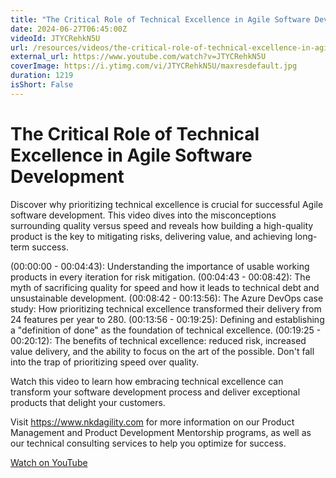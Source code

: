 ```yaml
---
title: "The Critical Role of Technical Excellence in Agile Software Development"
date: 2024-06-27T06:45:00Z
videoId: JTYCRehkN5U
url: /resources/videos/the-critical-role-of-technical-excellence-in-agile-software-development
external_url: https://www.youtube.com/watch?v=JTYCRehkN5U
coverImage: https://i.ytimg.com/vi/JTYCRehkN5U/maxresdefault.jpg
duration: 1219
isShort: False
---
```


# The Critical Role of Technical Excellence in Agile Software Development

Discover why prioritizing technical excellence is crucial for successful Agile software development. This video dives into the misconceptions surrounding quality versus speed and reveals how building a high-quality product is the key to mitigating risks, delivering value, and achieving long-term success.

(00:00:00 - 00:04:43): Understanding the importance of usable working products in every iteration for risk mitigation.
(00:04:43 - 00:08:42): The myth of sacrificing quality for speed and how it leads to technical debt and unsustainable development.
(00:08:42 - 00:13:56): The Azure DevOps case study: How prioritizing technical excellence transformed their delivery from 24 features per year to 280.
(00:13:56 - 00:19:25): Defining and establishing a "definition of done" as the foundation of technical excellence.
(00:19:25 - 00:20:12): The benefits of technical excellence: reduced risk, increased value delivery, and the ability to focus on the art of the possible.
Don't fall into the trap of prioritizing speed over quality. 

Watch this video to learn how embracing technical excellence can transform your software development process and deliver exceptional products that delight your customers.

Visit https://www.nkdagility.com for more information on our Product Management and Product Development Mentorship programs, as well as our technical consulting services to help you optimize for success.

[Watch on YouTube](https://www.youtube.com/watch?v=JTYCRehkN5U)
